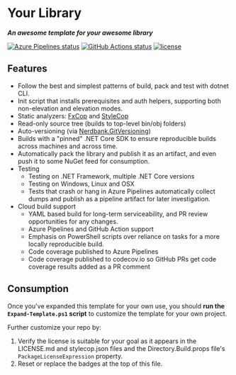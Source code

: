 # Your Library

***An awesome template for your awesome library***

[![Azure Pipelines status](https://dev.azure.com/fosterjakea/oss/_apis/build/status/fosterjakea.Library.Template?branchName=master)](https://dev.azure.com/fosterjakea/oss/_build/latest?definitionId=14&branchName=master)
[![GitHub Actions status](https://github.com/fosterjakea/Library.Template/actions/workflows/build.yml/badge.svg?branch=master)](https://github.com/fosterjakea/Library.Template/actions/workflows/build.yml)
[![license](https://img.shields.io/github/license/fosterjakea/Library.Template)](https://github.com/fosterjakea/Library.Template/blob/master/LICENSE.md)

## Features

* Follow the best and simplest patterns of build, pack and test with dotnet CLI.
* Init script that installs prerequisites and auth helpers, supporting both non-elevation and elevation modes.
* Static analyzers: [FxCop](https://docs.microsoft.com/en-us/visualstudio/code-quality/fxcop-analyzers?view=vs-2019) and [StyleCop](https://github.com/DotNetAnalyzers/StyleCopAnalyzers)
* Read-only source tree (builds to top-level bin/obj folders)
* Auto-versioning (via [Nerdbank.GitVersioning](https://github.com/dotnet/nerdbank.gitversioning))
* Builds with a "pinned" .NET Core SDK to ensure reproducible builds across machines and across time.
* Automatically pack the library and publish it as an artifact, and even push it to some NuGet feed for consumption.
* Testing
  * Testing on .NET Framework, multiple .NET Core versions
  * Testing on Windows, Linux and OSX
  * Tests that crash or hang in Azure Pipelines automatically collect dumps and publish as a pipeline artifact for later investigation.
* Cloud build support
  * YAML based build for long-term serviceability, and PR review opportunities for any changes.
  * Azure Pipelines and GitHub Action support
  * Emphasis on PowerShell scripts over reliance on tasks for a more locally reproducible build.
  * Code coverage published to Azure Pipelines
  * Code coverage published to codecov.io so GitHub PRs get code coverage results added as a PR comment

## Consumption

Once you've expanded this template for your own use, you should **run the `Expand-Template.ps1` script** to customize the template for your own project.

Further customize your repo by:

1. Verify the license is suitable for your goal as it appears in the LICENSE.md and stylecop.json files and the Directory.Build.props file's `PackageLicenseExpression` property.
1. Reset or replace the badges at the top of this file.
